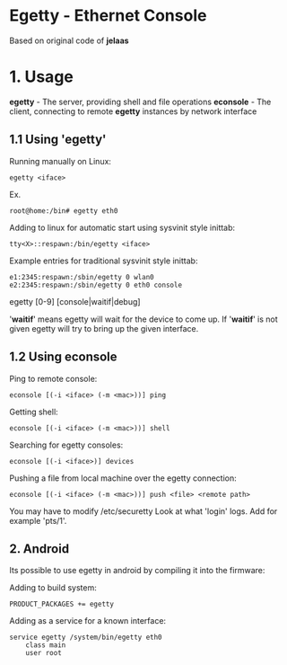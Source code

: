 
# Egetty - Ethernet Console

Based on original code of **jelaas**

# 1. Usage

**egetty** - The server, providing shell and file operations
**econsole** - The client, connecting to remote **egetty** instances by network interface

## 1.1 Using 'egetty'

Running manually on Linux:
```
egetty <iface>
```
Ex.
```
root@home:/bin# egetty eth0
```
Adding to linux for automatic start using sysvinit style inittab:
```
tty<X>::respawn:/bin/egetty <iface>
```

Example entries for traditional sysvinit style inittab:
```
e1:2345:respawn:/sbin/egetty 0 wlan0
e2:2345:respawn:/sbin/egetty 0 eth0 console
```

egetty [0-9] <dev> [console|waitif|debug]

'**waitif**' means egetty will wait for the device to come up.
If '**waitif**' is not given egetty will try to bring up the given interface.

## 1.2 Using econsole

Ping to remote console:
```
econsole [(-i <iface> (-m <mac>))] ping
```

Getting shell:
```
econsole [(-i <iface> (-m <mac>))] shell
```

Searching for egetty consoles:
```
econsole [(-i <iface>)] devices
```

Pushing a file from local machine over the egetty connection:

```
econsole [(-i <iface> (-m <mac>))] push <file> <remote path>
```


You may have to modify /etc/securetty
Look at what 'login' logs.
Add for example 'pts/1'.


## 2. Android

Its possible to use egetty in android by compiling it into the firmware:

Adding to build system:

```
PRODUCT_PACKAGES += egetty
```

Adding as a service for a known interface:
```
service egetty /system/bin/egetty eth0
    class main
    user root
```
